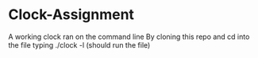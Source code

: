 # Clock-Assignment

A working clock ran on the command line 
By cloning this repo and cd into the file 
typing     ./clock -l   (should run the file)
